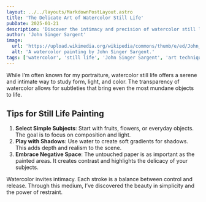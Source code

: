 ```yaml
---
layout: ../../layouts/MarkdownPostLayout.astro
title: 'The Delicate Art of Watercolor Still Life'
pubDate: 2025-01-21
description: 'Discover the intimacy and precision of watercolor still life.'
author: 'John Singer Sargent'
image:
  url: 'https://upload.wikimedia.org/wikipedia/commons/thumb/e/ed/John_Singer_Sargent_-_Carnation%2C_Lily%2C_Lily%2C_Rose_-_Google_Art_Project.jpg/531px-John_Singer_Sargent_-_Carnation%2C_Lily%2C_Lily%2C_Rose_-_Google_Art_Project.jpg?20110220012731'
  alt: 'A watercolor painting by John Singer Sargent.'
tags: ['watercolor', 'still life', 'John Singer Sargent', 'art techniques']
---
```


While I’m often known for my portraiture, watercolor still life offers a serene and intimate way to study form, light, and color. The transparency of watercolor allows for subtleties that bring even the most mundane objects to life.

## Tips for Still Life Painting

1. **Select Simple Subjects**: Start with fruits, flowers, or everyday objects. The goal is to focus on composition and light.
2. **Play with Shadows**: Use water to create soft gradients for shadows. This adds depth and realism to the scene.
3. **Embrace Negative Space**: The untouched paper is as important as the painted areas. It creates contrast and highlights the delicacy of your subjects.

Watercolor invites intimacy. Each stroke is a balance between control and release. Through this medium, I’ve discovered the beauty in simplicity and the power of restraint.
